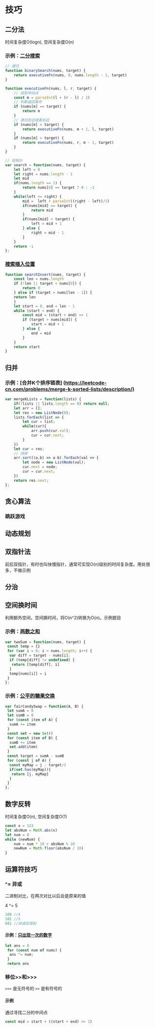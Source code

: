 # 技巧

## 二分法

时间复杂度O(logn), 空间复杂度O(n)

### 示例：[二分搜索](https://leetcode-cn.com/problems/binary-search/description/)

``` javascript
// 递归
function binarySearch(nums, target) {
    return executiveFn(nums, 0, nums.length - 1, target)
}

function executiveFn(nums, l, r, target) {
    // 找到中间点
    const m = parseInt(l + (r - l) / 2)
    // 判断返回条件
    if (nums[m] == target) {
        return m
    }
    // 递归左边或者右边
    if (nums[m] < target) {
        return executiveFn(nums, m + 1, l, target)
    }
    if (nums[m] > target) {
        return executiveFn(nums, r, m - 1, target)
    }
}

// 双指针
var search = function(nums, target) {
    let left = 0
    let right = nums.length - 1
    let mid
    if(nums.length == 1) {
        return nums[0] == target ? 0 : -1
    }
    while(left <= right) {
        mid =  left + parseInt((right - left)/2)
        if(nums[mid] == target) {
            return mid
        }
        if(nums[mid] < target) {
            left = mid + 1
        } else {
            right = mid - 1
        }
    }
    return -1
};
```

### [搜索插入位置](https://leetcode-cn.com/problems/search-insert-position/description/)

```javascript
function searchInsert(nums, target) {
    const len = nums.length
    if (!len || target < nums[0]) {
        return 0
    } else if (target > nums[len - 1]) {
    return len
    }
    let start = 0, end = len - 1
    while (start < end) {
        const mid = (start + end) >> 1
        if (target > nums[mid]) {
            start = mid + 1
        } else {
            end = mid
        }
    }
    return start
}
```

## 归并

### 示例：[合并K个排序链表] (<https://leetcode-cn.com/problems/merge-k-sorted-lists/description/)>

```javascript
var mergeKLists = function(lists) {
    if(!lists || lists.length == 0) return null;
    let arr = [];
    let res = new ListNode(0);
    lists.forEach(list => {
        let cur = list;
        while(cur){
            arr.push(cur.val);
            cur = cur.next;
        }
    })
    let cur = res;
    // 快排
    arr.sort((a,b) => a-b).forEach(val => {
        let node = new ListNode(val);
        cur.next = node;
        cur = cur.next;
    })
    return res.next;
};
```

## 贪心算法

### 跳跃游戏

## 动态规划

## 双指针法

前后双指针，有时也叫快慢指针，通常可实现O(n)级别的时间复杂度。用处很多，不做示例

## 分治

## 空间换时间

利用额外空间，空间换时间，将O(n^2)转换为O(n)。示例题目

### 示例：[两数之和](https://leetcode-cn.com/problems/two-sum/)

``` javascript
var twoSum = function(nums, target) {
 const temp = {}
 for (var i = 0; i < nums.length; i++) {
  var diff = target - nums[i];
  if (temp[diff] != undefined) {
   return [temp[diff], i]
  }
  temp[nums[i]] = i
 }
};
```

### 示例：[公平的糖果交换](https://leetcode-cn.com/problems/fair-candy-swap/description/)

``` javascript
var fairCandySwap = function(A, B) {
 let sumA = 0
 let sumB = 0
 for (const item of A) {
  sumA += item
 }
 const set = new Set()
 for (const item of B) {
  sumB += item
  set.add(item)
 }
 const target = sumA - sumB
 for (const j of A) {
  const myMap = j - target/2
  if(set.has(myMap)){
   return [j, myMap]
  }
 }
};
```

## 数字反转

时间复杂度O(n), 空间复杂度O(1)

``` javascript
const x = 123
let absNum = Math.abs(x)
let num = 0
while (newNum) {
    num = num * 10 + absNum % 10
    newNum = Math.floor(absNum / 10)
}
```

## 运算符技巧

### ^= 异或

二进制对比，在两次对比以后会是原来的值

4 ^= 5

```javascript
100 //4
101 //5
001 //异或后得到
```

#### 示例：[只出现一次的数字](https://leetcode-cn.com/problems/single-number/)

``` javascript
let ans = 0
 for (const num of nums) {  
  ans ^= num;
 }
 return ans
```

### 移位>>和>>>

`>>>` 是无符号的
`>>` 是有符号的

#### 示例

通过寻找二分的中间点

```javascript
const mid = start + ((start + end) >> 1)
```
